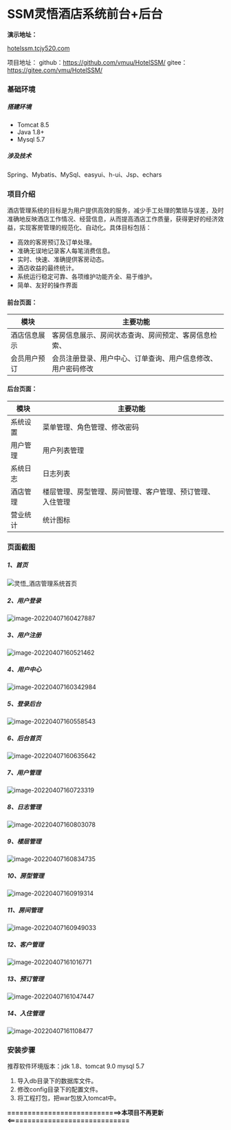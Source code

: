 # SSM灵悟酒店系统前台+后台

**演示地址：**

[hotelssm.tcjy520.com](http://hotelssm.tcjy520.com/)

项目地址：
github：https://github.com/vmuu/HotelSSM/
gitee：https://gitee.com/vmu/HotelSSM/

### 基础环境

##### 搭建环境

- Tomcat 8.5
- Java 1.8+
- Mysql 5.7

##### 涉及技术

Spring、Mybatis、MySql、easyui、h-ui、Jsp、echars

### 项目介绍

酒店管理系统的目标是为用户提供高效的服务，减少手工处理的繁琐与误差，及时准确地反映酒店工作情况、经营信息，从而提高酒店工作质量，获得更好的经济效益，实现客房管理的规范化、自动化。具体目标包括：

- 高效的客房预订及订单处理。
- 准确无误地记录客人每笔消费信息。
- 实时、快速、准确提供客房动态。
- 酒店收益的最终统计。
- 系统运行稳定可靠、各项维护功能齐全、易于维护。
- 简单、友好的操作界面

#### **前台页面：**

| 模块         | 主要功能                                                     |
| ------------ | ------------------------------------------------------------ |
| 酒店信息展示 | 客房信息展示、房间状态查询、房间预定、客房信息检索、         |
| 会员用户预订 | 会员注册登录、用户中心、订单查询、用户信息修改、用户密码修改 |

#### **后台页面：**

| 模块     | 主要功能                                                   |
| -------- | ---------------------------------------------------------- |
| 系统设置 | 菜单管理、角色管理、修改密码                               |
| 用户管理 | 用户列表管理                                               |
| 系统日志 | 日志列表                                                   |
| 酒店管理 | 楼层管理、房型管理、房间管理、客户管理、预订管理、入住管理 |
| 营业统计 | 统计图标                                                   |

### 页面截图

##### 1、首页

![灵悟_酒店管理系统首页](https://raw.githubusercontent.com/vmuu/img/main/img/HotelSSM/202204071640941.png)

##### 2、用户登录

![image-20220407160427887](https://raw.githubusercontent.com/vmuu/img/main/img/HotelSSM/202204071640942.png)

##### 3、用户注册

![image-20220407160521462](https://raw.githubusercontent.com/vmuu/img/main/img/HotelSSM/202204071640943.png)

##### 4、用户中心

![image-20220407160342984](https://raw.githubusercontent.com/vmuu/img/main/img/HotelSSM/202204071640944.png)

##### 5、登录后台

![image-20220407160558543](https://raw.githubusercontent.com/vmuu/img/main/img/HotelSSM/202204071640945.png)

##### 6、后台首页

![image-20220407160635642](https://raw.githubusercontent.com/vmuu/img/main/img/HotelSSM/202204071640947.png)

##### 7、用户管理

![image-20220407160723319](https://raw.githubusercontent.com/vmuu/img/main/img/HotelSSM/202204071640948.png)

##### 8、日志管理

![image-20220407160803078](https://raw.githubusercontent.com/vmuu/img/main/img/HotelSSM/202204071640949.png)

##### 9、楼层管理

![image-20220407160834735](https://raw.githubusercontent.com/vmuu/img/main/img/HotelSSM/202204071640950.png)

##### 10、房型管理

![image-20220407160919314](https://raw.githubusercontent.com/vmuu/img/main/img/HotelSSM/202204071640951.png)

##### 11、房间管理

![image-20220407160949033](https://raw.githubusercontent.com/vmuu/img/main/img/HotelSSM/202204071640952.png)

##### 12、客户管理

![image-20220407161016771](https://raw.githubusercontent.com/vmuu/img/main/img/HotelSSM/202204071640953.png)

##### 13、预订管理

![image-20220407161047447](https://raw.githubusercontent.com/vmuu/img/main/img/HotelSSM/202204071640954.png)

##### 14、入住管理

![image-20220407161108477](https://raw.githubusercontent.com/vmuu/img/main/img/HotelSSM/202204071640955.png)

### 安装步骤

推荐软件环境版本：jdk 1.8、tomcat 9.0 mysql 5.7

1. 导入db目录下的数据库文件。
2. 修改config目录下的配置文件。
3. 将工程打包，把war包放入tomcat中。



**============================>本项目不再更新<==============================**
